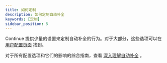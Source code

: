 ```yaml
---
title: 如何定制
description: 如何定制自动补全
keywords: [定制]
sidebar_position: 5
---
```


Continue 提供少量的设置来定制自动补全的行为。对于大部分，这些选项可以在 [用户配置页面](../customize/settings.md) 找到。

对于所有配置选项和它们的影响的综合指南，查看 [深入理解自动补全](../customize/deep-dives/autocomplete.mdx) 。
